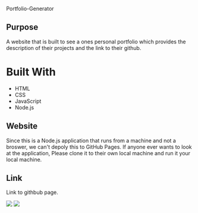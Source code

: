 Portfolio-Generator

## Purpose
A website that is built to see a ones personal portfolio which provides the description of their projects and the link to their github.

# Built With
* HTML
* CSS
* JavaScript
* Node.js

## Website
Since this is a Node.js application that runs from a machine and not a broswer, we can't depoly this to GitHub Pages. If anyone ever wants to look at the application, Please clone it to their own local machine and run it your local machine.

## Link
Link to githbub page.

<img src="file:///Users/newtechkn/Desktop/projects/portfolio-generator/dist/index.html">
<img src="file:///Users/newtechkn/Desktop/projects/portfolio-generator/dist/index.html">